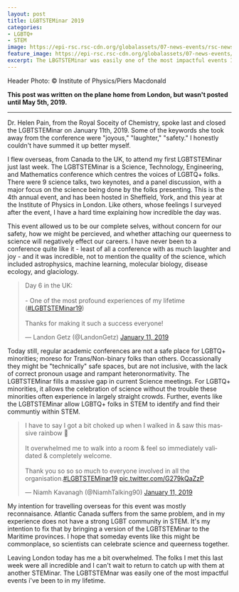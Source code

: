 ```yaml
---
layout: post
title: LGBTSTEMinar 2019
categories:
- LGBTQ+
- STEM
image: https://epi-rsc.rsc-cdn.org/globalassets/07-news-events/rsc-news/news-articles/2019/01-january/5150_lgbtsteminar-networking-3_f2a-1600.jpg?version=67d5f1eb&width=1120&format=jpg&quality=60
feature_image: https://epi-rsc.rsc-cdn.org/globalassets/07-news-events/rsc-news/news-articles/2019/01-january/5150_lgbtsteminar-networking-3_f2a-1600.jpg?version=67d5f1eb&width=1120&format=jpg&quality=60
excerpt: The LBGTSTEMinar was easily one of the most impactful events I've been to in my (short) lifetime. Photo - © Institute of Physics/Piers Macdonald
---
```


Header Photo: © Institute of Physics/Piers Macdonald

**This post was written on the plane home from London, but wasn't posted until May 5th, 2019.**
<hr>
Dr. Helen Pain, from the Royal Soceity of Chemistry, spoke last and closed the LGBTSTEMinar on January 11th, 2019. Some of the keywords she took away from the conference were "joyous," "laughter," "safety." I honestly couldn't have summed it up better myself.

I flew overseas, from Canada to the UK, to attend my first LGBTSTEMinar just last week. The LGBTSTEMinar is a Science, Technology, Engineering, and Mathematics conference which centres the voices of LGBTQ+ folks. There were 9 science talks, two keynotes, and a panel discussion, with a major focus on the science being done by the folks presenting. This is the 4th annual event, and has been hosted in Sheffield, York, and this year at the Institute of Physics in London. Like others, whose feelings I surveyed after the event, I have a hard time explaining how incredible the day was.

This event allowed us to be our complete selves, without concern for our safety, how we might be percieved, and whether attaching our queerness to science will negatively effect our careers. I have never been to a conference quite like it - least of all a conference with as much laughter and joy - and it was incredible, not to mention the quality of the science, which included astrophysics, machine learning, molecular biology, disease ecology, and glaciology.

<blockquote class="twitter-tweet tw-align-center" data-lang="en"><p lang="en" dir="ltr">Day 6 in the UK:<br><br>- One of the most profound experiences of my lifetime (<a href="https://twitter.com/hashtag/LGBTSTEMinar19?src=hash&amp;ref_src=twsrc%5Etfw">#LGBTSTEMinar19</a>)<br><br>Thanks for making it such a success everyone!</p>&mdash; Landon Getz (@LandonGetz) <a href="https://twitter.com/LandonGetz/status/1083871950324359168?ref_src=twsrc%5Etfw">January 11, 2019</a></blockquote>
<script async src="https://platform.twitter.com/widgets.js" charset="utf-8"></script>

Today still, regular academic conferences are  not a safe place for LGBTQ+ minorities; moreso for Trans/Non-binary folks than others. Occassionally they might be "technically" safe spaces, but are not inclusive, with the lack of correct pronoun usage and rampant heteronormativity. The LGBTSTEMinar fills a massive gap in current Science meetings. For LGBTQ+ minorities, it allows the celebration of science without the trouble these minorities often experience in largely straight crowds. Further, events like the LGBTSTEMinar allow LGBTQ+ folks in STEM to identify and find their communtiy within STEM. 

<blockquote class="twitter-tweet tw-align-center" data-lang="en"><p lang="en" dir="ltr">I have to say I got a bit choked up when I walked in &amp; saw this massive rainbow 🌈<br><br>It overwhelmed me to walk into a room &amp; feel so immediately validated &amp; completely welcome.<br><br>Thank you so so so much to everyone involved in all the organisation.<a href="https://twitter.com/hashtag/LGBTSTEMinar19?src=hash&amp;ref_src=twsrc%5Etfw">#LGBTSTEMinar19</a> <a href="https://t.co/G279kQaZzP">pic.twitter.com/G279kQaZzP</a></p>&mdash; Niamh Kavanagh (@NiamhTalking90) <a href="https://twitter.com/NiamhTalking90/status/1083660239885529088?ref_src=twsrc%5Etfw">January 11, 2019</a></blockquote>
<script async src="https://platform.twitter.com/widgets.js" charset="utf-8"></script>

My intention for travelling overseas for this event was mostly reconnaisance. Atlantic Canada suffers from the same problem, and in my experience does not have a strong LGBT community in STEM. It's my intention to fix that by bringing a version of the LGBTSTEMinar to the Maritime provinces. I hope that someday events like this might be commonplace, so scientists can celebrate science and queerness together.

Leaving London today has me a bit overwhelmed. The folks I met this last week were all incredible and I can't wait to return to catch up with them at another STEMinar. The LGBTSTEMnar was easily one of the most impactful events i've been to in my lifetime.



